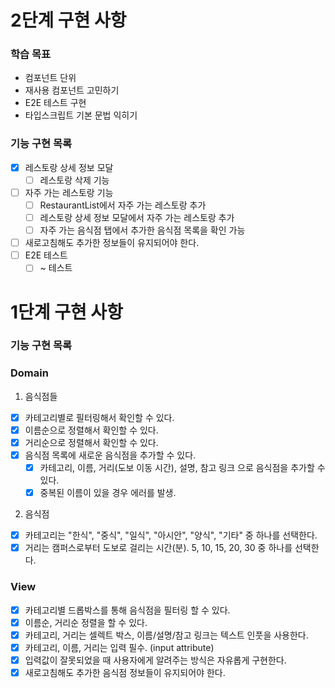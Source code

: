 # 2단계 구현 사항

### 학습 목표

- 컴포넌트 단위
- 재사용 컴포넌트 고민하기
- E2E 테스트 구현
- 타입스크립트 기본 문법 익히기

### 기능 구현 목록

- [x] 레스토랑 상세 정보 모달
  - [ ] 레스토랑 삭제 기능
- [ ] 자주 가는 레스토랑 기능
  - [ ] RestaurantList에서 자주 가는 레스토랑 추가
  - [ ] 레스토랑 상세 정보 모달에서 자주 가는 레스토랑 추가
  - [ ] 자주 가는 음식점 탭에서 추가한 음식점 목록을 확인 가능
- [ ] 새로고침해도 추가한 정보들이 유지되어야 한다.
- [ ] E2E 테스트
  - [ ] ~ 테스트

# 1단계 구현 사항

### 기능 구현 목록

### Domain

1. 음식점들

- [x] 카테고리별로 필터링해서 확인할 수 있다.
- [x] 이름순으로 정렬해서 확인할 수 있다.
- [x] 거리순으로 정렬해서 확인할 수 있다.
- [x] 음식점 목록에 새로운 음식점을 추가할 수 있다.
  - [x] 카테고리, 이름, 거리(도보 이동 시간), 설명, 참고 링크 으로 음식점을 추가할 수 있다.
  - [x] 중복된 이름이 있을 경우 에러를 발생.

2. 음식점

- [x] 카테고리는 "한식", "중식", "일식", "아시안", "양식", "기타" 중 하나를 선택한다.
- [x] 거리는 캠퍼스로부터 도보로 걸리는 시간(분). 5, 10, 15, 20, 30 중 하나를 선택한다.

### View

- [x] 카테고리별 드롭박스를 통해 음식점을 필터링 할 수 있다.
- [x] 이름순, 거리순 정렬을 할 수 있다.
- [x] 카테고리, 거리는 셀렉트 박스, 이름/설명/참고 링크는 텍스트 인풋을 사용한다.
- [x] 카테고리, 이름, 거리는 입력 필수. (input attribute)
- [x] 입력값이 잘못되었을 때 사용자에게 알려주는 방식은 자유롭게 구현한다.
- [x] 새로고침해도 추가한 음식점 정보들이 유지되어야 한다.

